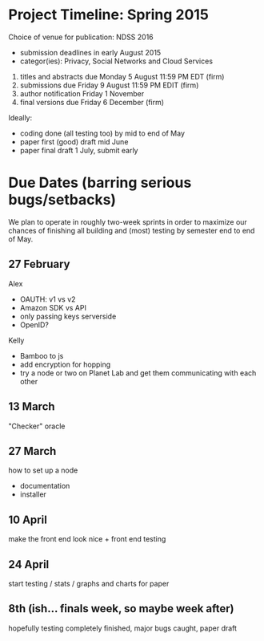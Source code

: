 Project Timeline: Spring 2015
=============================

Choice of venue for publication: NDSS 2016
  - submission deadlines in early August 2015
  - categor(ies): Privacy, Social Networks and Cloud Services

1. titles and abstracts due Monday 5 August 11:59 PM EDT (firm)
2. submissions due Friday 9 August 11:59 PM EDIT (firm)
3. author notification Friday 1 November
4. final versions due Friday 6 December (firm)

Ideally:
  - coding done (all testing too) by mid to end of May
  - paper first (good) draft mid June
  - paper final draft 1 July, submit early

Due Dates (barring serious bugs/setbacks)
====================================================

We plan to operate in roughly two-week sprints in order to maximize our chances of finishing all building and (most) testing by semester end to end of May.

27 February
-----------
Alex
  - OAUTH: v1 vs v2
  - Amazon SDK vs API
  - only passing keys serverside
  - OpenID?

Kelly
  - Bamboo to js
  - add encryption for hopping
  - try a node or two on Planet Lab and get them communicating with each other

13 March
--------
"Checker" oracle

27 March
--------
how to set up a node
  - documentation
  - installer

10 April
--------
make the front end look nice + front end testing

24 April
--------
start testing / stats / graphs and charts for paper

8th (ish... finals week, so maybe week after)
---------------------------------------------
hopefully testing completely finished, major bugs caught, paper draft


